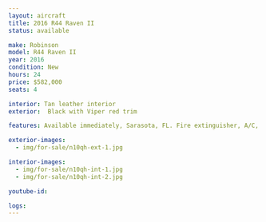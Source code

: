 ```yaml
---
layout: aircraft
title: 2016 R44 Raven II
status: available

make: Robinson
model: R44 Raven II
year: 2016
condition: New
hours: 24
price: $582,000
seats: 4

interior: Tan leather interior
exterior:  Black with Viper red trim

features: Available immediately, Sarasota, FL. Fire extinguisher, A/C, tinted bubble windows and windshield, Vertical card compass, Digital clock, Aspen EFD1000H Pro+ 500 MFD, Autopilot Genesys, Garmin G225B com radio, Garmin G750 GPS/Nav/Com, Kannad ELT, Garmin G350 intercom/audio control, Two Bose headsets A20, 4 Bose interface, Extra corrosion protection

exterior-images:
  - img/for-sale/n10qh-ext-1.jpg

interior-images:
  - img/for-sale/n10qh-int-1.jpg
  - img/for-sale/n10qh-int-2.jpg

youtube-id:

logs:
---
```

